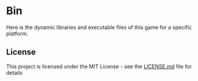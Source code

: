 # Bin

Here is the dynamic libraries and executable files of this game for a specific platform.

## License

This project is licensed under the MIT License - see the [LICENSE.md](LICENSE.md) file for details